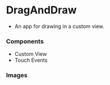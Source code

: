 # DragAndDraw

- An app for drawing in a custom view.

### Components
 
- Custom View
- Touch Events

### Images
